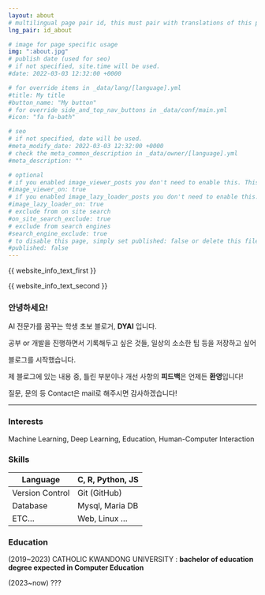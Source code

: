 ```yaml
---
layout: about
# multilingual page pair id, this must pair with translations of this page. (This name must be unique)
lng_pair: id_about

# image for page specific usage
img: ":about.jpg"
# publish date (used for seo)
# if not specified, site.time will be used.
#date: 2022-03-03 12:32:00 +0000

# for override items in _data/lang/[language].yml
#title: My title
#button_name: "My button"
# for override side_and_top_nav_buttons in _data/conf/main.yml
#icon: "fa fa-bath"

# seo
# if not specified, date will be used.
#meta_modify_date: 2022-03-03 12:32:00 +0000
# check the meta_common_description in _data/owner/[language].yml
#meta_description: ""

# optional
# if you enabled image_viewer_posts you don't need to enable this. This is only if image_viewer_posts = false
#image_viewer_on: true
# if you enabled image_lazy_loader_posts you don't need to enable this. This is only if image_lazy_loader_posts = false
#image_lazy_loader_on: true
# exclude from on site search
#on_site_search_exclude: true
# exclude from search engines
#search_engine_exclude: true
# to disable this page, simply set published: false or delete this file
#published: false
---
```


{{ website_info_text_first }}

{{ website_info_text_second }}

### 안녕하세요!

AI 전문가를 꿈꾸는 학생 초보 블로거, **DYAI** 입니다.

공부 or 개발을 진행하면서 기록해두고 싶은 것들, 일상의 소소한 팁 등을 저장하고 싶어

블로그를 시작했습니다.

제 블로그에 있는 내용 중, 틀린 부분이나 개선 사항의 **피드백**은 언제든 **환영**입니다!

질문, 문의 등 Contact은 mail로 해주시면 감사하겠습니다!

---

### Interests

Machine Learning, Deep Learning, Education, Human-Computer Interaction

### Skills

| Language | C, R, Python, JS |
| --- | --- |
| Version Control | Git (GitHub) |
| Database | Mysql, Maria DB |
| ETC… | Web, Linux … |

### Education

(2019~2023) CATHOLIC KWANDONG UNIVERSITY : **bachelor of education degree expected in Computer Education**

(2023~now) ???
